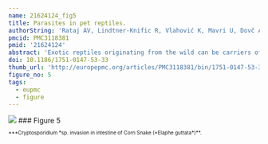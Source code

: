 ```yaml
---
name: 21624124_fig5
title: Parasites in pet reptiles.
authorString: 'Rataj AV, Lindtner-Knific R, Vlahović K, Mavri U, Dovč A.'
pmcid: PMC3118381
pmid: '21624124'
abstract: 'Exotic reptiles originating from the wild can be carriers of many different pathogens and some of them can infect humans. Reptiles imported into Slovenia from 2000 to 2005, specimens of native species taken from the wild and captive bred species were investigated. A total of 949 reptiles (55 snakes, 331 lizards and 563 turtles), belonging to 68 different species, were examined for the presence of endoparasites and ectoparasites. Twelve different groups (Nematoda (5), Trematoda (1), Acanthocephala (1), Pentastomida (1) and Protozoa (4)) of endoparasites were determined in 26 (47.3%) of 55 examined snakes. In snakes two different species of ectoparasites were also found. Among the tested lizards eighteen different groups (Nematoda (8), Cestoda (1), Trematoda (1), Acanthocephala (1), Pentastomida (1) and Protozoa (6)) of endoparasites in 252 (76.1%) of 331 examined animals were found. One Trombiculid ectoparasite was determined. In 563 of examined turtles eight different groups (Nematoda (4), Cestoda (1), Trematoda (1) and Protozoa (2)) of endoparasites were determined in 498 (88.5%) animals. In examined turtles three different species of ectoparasites were seen. The established prevalence of various parasites in reptiles used as pet animals indicates the need for examination on specific pathogens prior to introduction to owners.'
doi: 10.1186/1751-0147-53-33
thumb_url: 'http://europepmc.org/articles/PMC3118381/bin/1751-0147-53-33-5.gif'
figure_no: 5
tags:
  - eupmc
  - figure
---
```

<img src='http://europepmc.org/articles/PMC3118381/bin/1751-0147-53-33-5.jpg' style='max-height: 300px'>
### Figure 5
<p style='font-size: 10px;'>***Cryptosporidium *sp. invasion in intestine of Corn Snake (*Elaphe guttata*)**.</p>